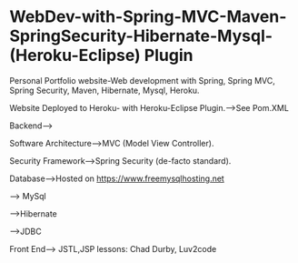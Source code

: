 # WebDev-with-Spring-MVC-Maven-SpringSecurity-Hibernate-Mysql-(Heroku-Eclipse) Plugin
Personal Portfolio website-Web development with Spring, Spring MVC, Spring Security, Maven, Hibernate, Mysql, Heroku.



Website Deployed to Heroku- with Heroku-Eclipse Plugin.-->See Pom.XML


Backend-->


Software Architecture-->MVC (Model View Controller).



Security Framework-->Spring Security (de-facto standard).


Database-->Hosted on https://www.freemysqlhosting.net


--> MySql


-->Hibernate


-->JDBC


Front End--> JSTL,JSP
lessons: Chad Durby, Luv2code

